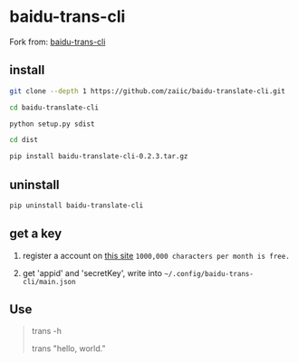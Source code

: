 # baidu-trans-cli

Fork from: [baidu-trans-cli](https://gitee.com/gin9/baidu-trans-cli)

## install 

```bash
git clone --depth 1 https://github.com/zaiic/baidu-translate-cli.git

cd baidu-translate-cli

python setup.py sdist

cd dist

pip install baidu-translate-cli-0.2.3.tar.gz
```

## uninstall

```bash
pip uninstall baidu-translate-cli
```

## get a key 

1. register a account on [this site](http://api.fanyi.baidu.com/api/trans/product/index) `1000,000 characters per month is free.`

1. get 'appid' and 'secretKey', write into `~/.config/baidu-trans-cli/main.json`


## Use
> trans -h 
> 
> trans "hello, world."

